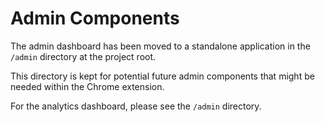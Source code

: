 # Admin Components

The admin dashboard has been moved to a standalone application in the `/admin` directory at the project root.

This directory is kept for potential future admin components that might be needed within the Chrome extension.

For the analytics dashboard, please see the `/admin` directory.